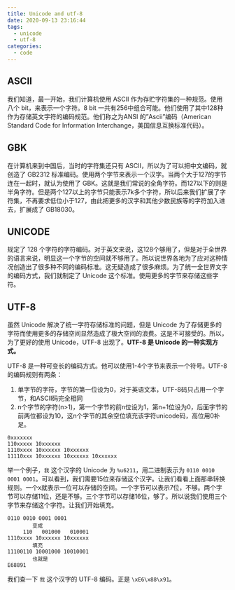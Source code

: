```yaml
---
title: Unicode and utf-8
date: 2020-09-13 23:16:44
tags:
  - unicode
  - utf-8
categories:
  - code
---
```


## ASCII

我们知道，最一开始，我们计算机使用 ASCII 作为存贮字符集的一种规范。使用八个 bit，来表示一个字符。8 bit 一共有256中组合可能。他们使用了其中128种作为存储英文字符的编码规范。他们称之为ANSI 的”Ascii”编码（American Standard Code for Information Interchange，美国信息互换标准代码）。

## GBK

在计算机来到中国后，当时的字符集还只有 ASCII，所以为了可以把中文编码，就创造了 GB2312 标准编码。使用两个字节来表示一个汉字。当两个大于127的字节连在一起时，就认为使用了 GBK。这就是我们常说的全角字符。而127以下的则是半角字符。但是两个127以上的字节只能表示7k多个字符，所以后来我们扩展了字符集，不再要求低位小于127，由此把更多的汉字和其他少数民族等的字符加入进去，扩展成了 GB18030。

## UNICODE

规定了 128 个字符的字符编码。对于英文来说，这128个够用了，但是对于全世界的语言来说，明显这一个字节的空间就不够用了。所以说世界各地为了应对这种情况创造出了很多种不同的编码标准。这无疑造成了很多麻烦。为了统一全世界文字的编码方式，我们就制定了 Unicode 这个标准。使用更多的字节来存储这些字符。

## UTF-8

虽然 Unicode 解决了统一字符存储标准的问题，但是 Unicode 为了存储更多的字符而使用更多的存储空间显然造成了极大空间的浪费。这是不可接受的。所以，为了更好的使用 Unicode，UTF-8 出现了。**UTF-8 是 Unicode 的一种实现方式。**

UTF-8 是一种可变长的编码方式。他可以使用1-4个字节来表示一个符号。UTF-8 的编码规则有两条：

1. 单字节的字符，字节的第一位设为0，对于英语文本，UTF-8码只占用一个字节，和ASCII码完全相同
2. n个字节的字符(n>1)，第一个字节的前n位设为1，第n+1位设为0，后面字节的前两位都设为10，这n个字节的其余空位填充该字符unicode码，高位用0补足。

```
0xxxxxxx
110xxxxx 10xxxxxx
1110xxxx 10xxxxxx 10xxxxxx
11110xxx 10xxxxxx 10xxxxxx 10xxxxxx
```

举一个例子，`我` 这个汉字的 Unicode 为 `%u6211`，用二进制表示为 `0110 0010 0001 0001`。可以看到，我们需要15位来存储这个汉字。让我们看看上面那串转换规则。一个x就表示一位可以存储的空间。一个字节可以表示7位，不够。两个字节可以存储11位，还是不够。三个字节可以存储16位，够了。所以说我们使用三个字节来存储这个字符。让我们开始填充。

```
0110 0010 0001 0001
        变成
     110   001000   010001
1110xxxx 10xxxxxx 10xxxxxx
        填充
11100110 10001000 10010001
        也就是
E68891
```

我们查一下 `我` 这个汉字的 UTF-8 编码。正是 `\xE6\x88\x91`。
